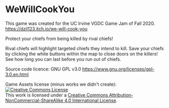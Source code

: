 # WeWillCookYou

This game was created for the UC Irvine VGDC Game Jam of Fall 2020.  
https://dzil123.itch.io/we-will-cook-you

Protect your chiefs from being killed by rival chiefs!

Rival chiefs will highlight targeted chiefs they intend to kill. Save your chiefs by clicking the white buttons within the map to close doors on the killers! See how long you can last before you run out of chiefs.

Source code licence: GNU GPL v3.0 https://www.gnu.org/licenses/gpl-3.0.en.html

Game Assets license (minus works we didn't create):  
<a rel="license" href="http://creativecommons.org/licenses/by-nc-sa/4.0/"><img alt="Creative Commons License" style="border-width:0" src="https://i.creativecommons.org/l/by-nc-sa/4.0/80x15.png" /></a><br />This work is licensed under a <a rel="license" href="http://creativecommons.org/licenses/by-nc-sa/4.0/">Creative Commons Attribution-NonCommercial-ShareAlike 4.0 International License</a>.
